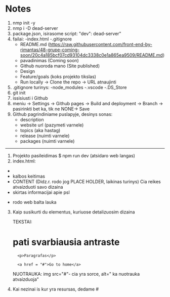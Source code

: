 # Notes

1. nmp init -y
2. nmp i -D dead-server
3. package.json, isirasome script:
   "dev": dead-server"
4. failai:
   -index.html
   -.gitignore
    - README.md (https://raw.githubusercontent.com/front-end-by-rimantas/48-grupe-coming-soon/20c4a185bcf07cd93104dc3338c0e1a865ea9509/README.md)
    - pavadinimas (Coming soon)
    - Github nuoroda mano (Site published)
    - Design
    - Feature/goals (koks projekto tikslas)
    - Run locally -> Clone the repo -> URL atnaujinti
5. .gitignore turinys:
   -node_modules
   -.vscode
   -.DS_Store
6. git init
7. issisiusti i Github
8. meniu -> Settings -> Github pages -> Build and deployment -> Branch -> pasirinkti bet ka, tik ne NONE-> Save
9. Github pagrindiniame puslapyje, desinys sonas:
    - description
    - website url (pazymeti varnele)
    - topics (aka hastag)
    - release (nuimti varnele)
    - packages (nuimti varnele)

---

1.  Projekto pasileidimas $ npm run dev (atsidaro web langas)
2.  index.html:

-   <title> keiciu pavadinima </title>

-   <html lang="en"> kalbos keitimas

-   <body> CONTENT (Didz.r. rodo jog PLACE HOLDER, laikinas turinys) Cia reikes atvaizduoti savo dizaina
-   <head> skirtas informacijai apie psl
-   <meta name=" viewport"> rodo web balta lauka

3.  Kaip susikurti du elementus, kuriuose detalizuosim dizaina
    <body>
       <div></div>
          TEKSTAI: <h1>pati svarbiausia antraste</h1>

          <p>Paragrafas</p>

          <a href = "#">Go to home</a>

       <div></div>
          NUOTRAUKA: img src="#"- cia yra sorce, alt=" ka nuotrauka atvaizduoja"
    </body>

4.  Kai nezinai is kur yra resursas, dedame #

